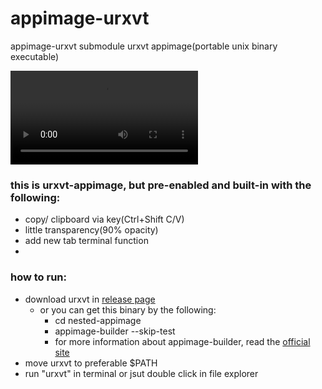 # appimage-urxvt
appimage-urxvt submodule
urxvt appimage(portable unix binary executable)

![](./urxvt-linux.webm)

### this is urxvt-appimage, but pre-enabled and built-in with the following:

- copy/ clipboard via key(Ctrl+Shift C/V)
- little transparency(90% opacity)
- add new tab terminal function
- 

### how to run:
- download urxvt in [release page](https://github.com/appstew/appimage-urxvt/releases/tag/v1.00)
  - or you can get this binary by the following:
    - cd nested-appimage
    - appimage-builder --skip-test
    - for more information about appimage-builder, read the [official site](https://appimage-builder.readthedocs.io/en/latest/)
- move urxvt to preferable $PATH
- run "urxvt" in terminal or jsut double click in file explorer
